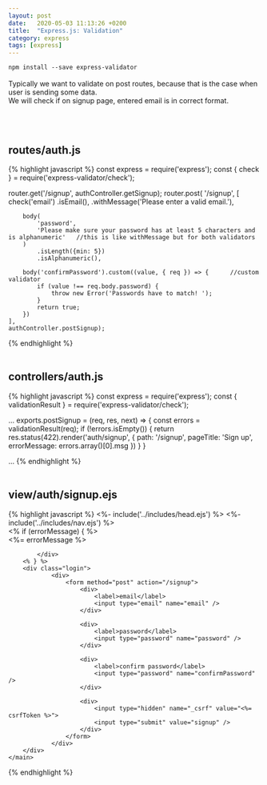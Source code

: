 ```yaml
---
layout: post
date:   2020-05-03 11:13:26 +0200
title:  "Express.js: Validation"
category: express
tags: [express]
---
```



`npm install --save express-validator` <br /><br />
Typically we want to validate on post routes, because that is the case when user is sending some data. <br />
We will check if on signup page, entered email is in correct format.



<br /><br />


<h2>routes/auth.js</h2>
{% highlight javascript %}
const express = require('express');
const { check } = require('express-validator/check');

router.get('/signup', authController.getSignup);
router.post(
    '/signup', 
    [
        check('email')
        .isEmail(),
        .withMessage('Please enter a valid email.'),

        body(
            'password',
            'Please make sure your password has at least 5 characters and is alphanumeric'   //this is like withMessage but for both validators
        )
            .isLength({min: 5})
            .isAlphanumeric(),
        
        body('confirmPassword').custom((value, { req }) => {      //custom validator
            if (value !== req.body.password) {
                throw new Error('Passwords have to match! ');
            }
            return true;
        })
    ],
    authController.postSignup);
{% endhighlight %}
<br /><br />

<h2>controllers/auth.js</h2>
{% highlight javascript %}
const express = require('express');
const { validationResult } = require('express-validator/check');

...
exports.postSignup = (req, res, next) => {
    const errors = validationResult(req);
    if (!errors.isEmpty()) {
        return res.status(422).render('auth/signup', {
            path: '/signup',
            pageTitle: 'Sign up',
            errorMessage: errors.array()[0].msg
        })
    }
}

...
{% endhighlight %}
<br /><br />


<h2>view/auth/signup.ejs</h2>
{% highlight javascript %}
<%- include('../includes/head.ejs') %>
<title><%= pageTitle %></title>
</head>

<body>
    <%- include('../includes/nav.ejs') %>
    <main>
        <% if (errorMessage) { %>
            <div class="user-message user-message--error">
                <%= errorMessage %>

            </div>
        <% } %>
        <div class="login">
                <div>
                    <form method="post" action="/signup">
                        <div>
                            <label>email</label>
                            <input type="email" name="email" />
                        </div>

                        <div>
                            <label>password</label>
                            <input type="password" name="password" />
                        </div>

                        <div>
                            <label>confirm password</label>
                            <input type="password" name="confirmPassword" />
                        </div>

                        <div>
                            <input type="hidden" name="_csrf" value="<%= csrfToken %>">
                            <input type="submit" value="signup" />
                        </div>
                    </form>
                </div>
        </div>
    </main>        
</body>
</html>
{% endhighlight %}
<br /><br />
